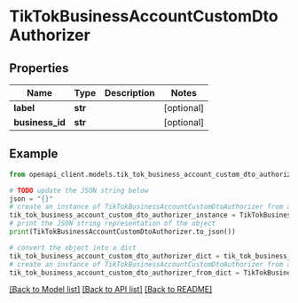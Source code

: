 # TikTokBusinessAccountCustomDtoAuthorizer


## Properties

Name | Type | Description | Notes
------------ | ------------- | ------------- | -------------
**label** | **str** |  | [optional] 
**business_id** | **str** |  | [optional] 

## Example

```python
from openapi_client.models.tik_tok_business_account_custom_dto_authorizer import TikTokBusinessAccountCustomDtoAuthorizer

# TODO update the JSON string below
json = "{}"
# create an instance of TikTokBusinessAccountCustomDtoAuthorizer from a JSON string
tik_tok_business_account_custom_dto_authorizer_instance = TikTokBusinessAccountCustomDtoAuthorizer.from_json(json)
# print the JSON string representation of the object
print(TikTokBusinessAccountCustomDtoAuthorizer.to_json())

# convert the object into a dict
tik_tok_business_account_custom_dto_authorizer_dict = tik_tok_business_account_custom_dto_authorizer_instance.to_dict()
# create an instance of TikTokBusinessAccountCustomDtoAuthorizer from a dict
tik_tok_business_account_custom_dto_authorizer_from_dict = TikTokBusinessAccountCustomDtoAuthorizer.from_dict(tik_tok_business_account_custom_dto_authorizer_dict)
```
[[Back to Model list]](../README.md#documentation-for-models) [[Back to API list]](../README.md#documentation-for-api-endpoints) [[Back to README]](../README.md)


